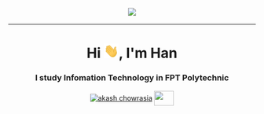 <p align="center">
  <img src="https://github.com/thompsonemerson/thompsonemerson/raw/master/cover-thompson.png" height="200"/>
</p>
<hr>
<h1 align="center">Hi <img src="https://raw.githubusercontent.com/ABSphreak/ABSphreak/master/gifs/Hi.gif" width="30px">, I'm Han </h1>
<h3 align="center">I study Infomation Technology in FPT Polytechnic</h3>
<p align="center">
<a href="https://www.facebook.com/HanHa.Dubai/" target="blank"><img align="center" src="https://cdn.jsdelivr.net/npm/simple-icons@3.0.1/icons/facebook.svg" alt="akash chowrasia" height="30" width="40" /></a>
 <a href = "mailto: hangochan2003@gmail.com"><img align="center" src="https://simpleicons.org/icons/gmail.svg" height="30" width="40" /></a>
</p>
